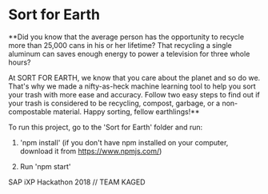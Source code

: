 <h1> Sort for Earth </h1>

**Did you know that the average person has the opportunity to recycle more than 25,000 cans in his or her lifetime? That recycling a single aluminum can saves enough energy to power a television for three whole hours?

At SORT FOR EARTH, we know that you care about the planet and so do we. That's why we made a nifty-as-heck machine learning tool to help you sort your trash with more ease and accuracy. Follow two easy steps to find out if your trash is considered to be recycling, compost, garbage, or a non-compostable material. Happy sorting, fellow earthlings!**




To run this project, go to the 'Sort for Earth' folder and run:

1. 'npm install' (if you don't have npm installed on your computer, download it from https://www.npmjs.com/)

2. Run 'npm start'



SAP iXP Hackathon 2018 // TEAM KAGED